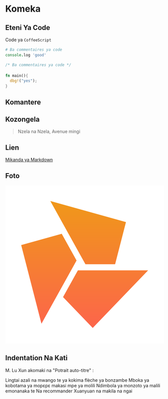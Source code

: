 [Markdown ba commentaires ya mokili mobimba]:#

# Komeka

## Eteni Ya Code

Code ya `CoffeeScript`

```coffee
# Ba commentaires ya code
console.log 'good'


```

```rust
/* Ba commentaires ya code */

fn main(){
  dbg!("yes");
}
```

## Komantere

<!-- HTML 注释 --> 

<!-- 多行注释 --> 

## Kozongela

> Nzela na Nzela, Avenue mingi

## Lien

[Mikanda ya Markdown](https://github.com/xxai-art/xxai-art-md)

## Foto

![xxAI.Art Identité ya Marque](https://raw.githubusercontent.com/xxai-art/web/main/file/svg/logo.svg)

## Indentation Na Kati

M. Lu Xun akomaki na "Potrait auto-titre" :

  Lingtai azali na mwango te ya kokima flèche ya bonzambe
  Mboka ya kobotama ya mopɛpɛ makasi mpe ya molili
  Ndimbola ya monzoto ya malili emonanaka te
  Na recommander Xuanyuan na makila na ngai

